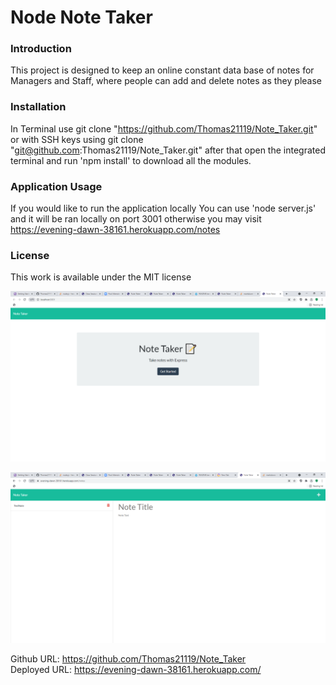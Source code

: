 # Node Note Taker

### Introduction

This project is designed to keep an online constant data base of notes for Managers and Staff, where people can add and delete notes as they please

### Installation

In Terminal use git clone "https://github.com/Thomas21119/Note_Taker.git" or with SSH keys using git clone "git@github.com:Thomas21119/Note_Taker.git"
after that open the integrated terminal and run 'npm install' to download all the modules.

### Application Usage

If you would like to run the application locally You can use 'node server.js' and it will be ran locally on port 3001 otherwise you may visit https://evening-dawn-38161.herokuapp.com/notes

### License

This work is available under the MIT license

![Image](https://github.com/Thomas21119/Note_Taker/blob/main/Assets/Note%20Taker%20-%20Avast%20Secure%20Browser%208_11_2021%209_14_20%20PM.png?raw=true)

![Image](https://github.com/Thomas21119/Note_Taker/blob/main/Assets/Note%20Taker%20-%20Avast%20Secure%20Browser%208_11_2021%209_13_44%20PM.png?raw=true)

Github URL: https://github.com/Thomas21119/Note_Taker
<br>
Deployed URL: https://evening-dawn-38161.herokuapp.com/
